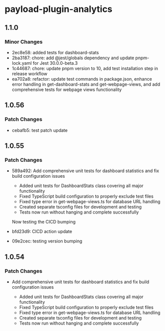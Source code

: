 # payload-plugin-analytics

## 1.1.0

### Minor Changes

- 2ec8e58: added tests for dashboard-stats
- 2ba3187: chore: add @jest/globals dependency and update pnpm-lock.yaml for Jest 30.0.0-beta.3
- 1c44687: chore: update pnpm version to 10, add test installation step in release workflow
- ea702a8: refactor: update test commands in package.json, enhance error handling in get-dashboard-stats and get-webpage-views, and add comprehensive tests for webpage views functionality

## 1.0.56

### Patch Changes

- cebafb5: test patch update

## 1.0.55

### Patch Changes

- 589a492: Add comprehensive unit tests for dashboard statistics and fix build configuration issues

  - Added unit tests for DashboardStats class covering all major functionality
  - Fixed TypeScript build configuration to properly exclude test files
  - Fixed type error in get-webpage-views.ts for database URL handling
  - Created separate tsconfig files for development and testing
  - Tests now run without hanging and complete successfully

  Now testing the CICD bumping

- bfd23d9: CICD action update
- 09e2cec: testing version bumping

## 1.0.54

### Patch Changes

- Add comprehensive unit tests for dashboard statistics and fix build configuration issues

  - Added unit tests for DashboardStats class covering all major functionality
  - Fixed TypeScript build configuration to properly exclude test files
  - Fixed type error in get-webpage-views.ts for database URL handling
  - Created separate tsconfig files for development and testing
  - Tests now run without hanging and complete successfully
